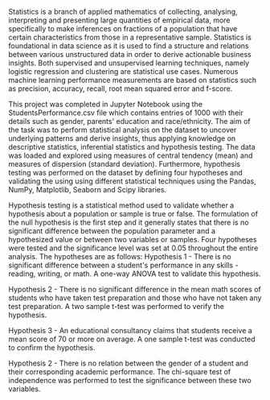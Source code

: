 Statistics is a branch of applied mathematics of collecting, analysing, interpreting and presenting large quantities of empirical data, more specifically to make inferences on fractions of a population that have certain characteristics from those in a representative sample. Statistics is foundational in data science as it is used to find a structure and relations between various unstructured data in order to derive actionable business insights. Both supervised and unsupervised learning techniques, namely logistic regression and clustering are statistical use cases. Numerous machine learning performance measurements are based on statistics such as precision, accuracy, recall, root mean squared error and f-score.

This project was completed in Jupyter Notebook using the StudentsPerformance.csv file which contains entries of 1000 with their details such as gender, parents' education and race/ethnicity. The aim of the task was to perform statistical analysis on the dataset to uncover underlying patterns and derive insights, thus applying knowledge on descriptive statistics, inferential statistics and hypothesis testing. The data was loaded and explored  using measures of central tendency (mean) and measures of dispersion (standard deviation). Furthermore, hypothesis testing was performed on the dataset by defining four hypotheses and validating the  using using different statistical techniques using the Pandas, NumPy, Matplotlib, Seaborn and Scipy libraries.

Hypothesis testing is a statistical method used to validate whether a hypothesis about a population or sample is true or false. The formulation of the null hypothesis is the first step and it generally states that there is no significant difference between the population parameter and a hypothesized value or between two variables or samples. Four hypotheses were tested and the significance level was set at 0.05 throughout the entire analysis.
The hypotheses are as follows:
Hypothesis 1 - There is no significant difference between a student's performance in any skills - reading, writing, or math. 
A one-way ANOVA test to validate this hypothesis.

Hypothesis 2 - There is no significant difference in the mean math scores of students who have taken test preparation and those who have not taken any test preparation.
A two sample t-test was performed to verify the hypothesis.

Hypothesis 3 - An educational consultancy claims that students receive a mean score of 70 or more on average.
A one sample t-test was conducted to confirm the hypothesis.

Hypothesis 2 - There is no relation between the gender of a student and their corresponding academic performance. 
The chi-square test of independence was performed to test the significance between these two variables.


